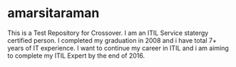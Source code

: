 # amarsitaraman
This is a Test Repository for Crossover.
I am an ITIL Service statergy certified person. I completed my graduation in 2008 and i have total 7+ years of IT experience. 
I want to continue my career in ITIL and i am aiming to complete my ITIL Expert by the end of 2016. 
